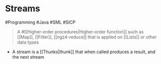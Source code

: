 # Streams

#Programming #Java #SML #SICP

> A #[[Higher-order procedures|Higher-order function]] such as [[Map]], [[Filter]], [[ngz4-reduce]] that is applied on [[Lists]] or other data types

- A stream is a [[Thunks|thunk]] that when called produces a result, and the next stream

